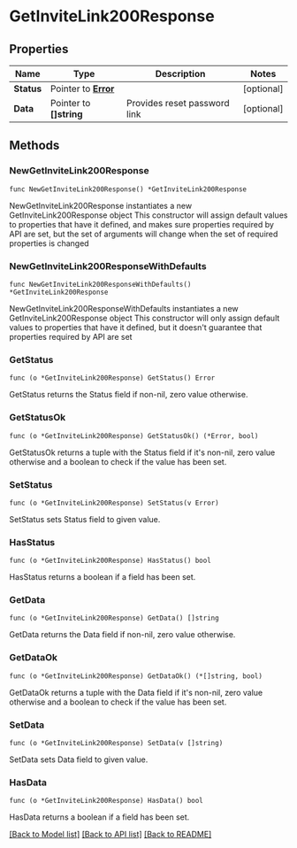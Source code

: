 # GetInviteLink200Response

## Properties

Name | Type | Description | Notes
------------ | ------------- | ------------- | -------------
**Status** | Pointer to [**Error**](Error.md) |  | [optional] 
**Data** | Pointer to **[]string** | Provides reset password link | [optional] 

## Methods

### NewGetInviteLink200Response

`func NewGetInviteLink200Response() *GetInviteLink200Response`

NewGetInviteLink200Response instantiates a new GetInviteLink200Response object
This constructor will assign default values to properties that have it defined,
and makes sure properties required by API are set, but the set of arguments
will change when the set of required properties is changed

### NewGetInviteLink200ResponseWithDefaults

`func NewGetInviteLink200ResponseWithDefaults() *GetInviteLink200Response`

NewGetInviteLink200ResponseWithDefaults instantiates a new GetInviteLink200Response object
This constructor will only assign default values to properties that have it defined,
but it doesn't guarantee that properties required by API are set

### GetStatus

`func (o *GetInviteLink200Response) GetStatus() Error`

GetStatus returns the Status field if non-nil, zero value otherwise.

### GetStatusOk

`func (o *GetInviteLink200Response) GetStatusOk() (*Error, bool)`

GetStatusOk returns a tuple with the Status field if it's non-nil, zero value otherwise
and a boolean to check if the value has been set.

### SetStatus

`func (o *GetInviteLink200Response) SetStatus(v Error)`

SetStatus sets Status field to given value.

### HasStatus

`func (o *GetInviteLink200Response) HasStatus() bool`

HasStatus returns a boolean if a field has been set.

### GetData

`func (o *GetInviteLink200Response) GetData() []string`

GetData returns the Data field if non-nil, zero value otherwise.

### GetDataOk

`func (o *GetInviteLink200Response) GetDataOk() (*[]string, bool)`

GetDataOk returns a tuple with the Data field if it's non-nil, zero value otherwise
and a boolean to check if the value has been set.

### SetData

`func (o *GetInviteLink200Response) SetData(v []string)`

SetData sets Data field to given value.

### HasData

`func (o *GetInviteLink200Response) HasData() bool`

HasData returns a boolean if a field has been set.


[[Back to Model list]](../README.md#documentation-for-models) [[Back to API list]](../README.md#documentation-for-api-endpoints) [[Back to README]](../README.md)


